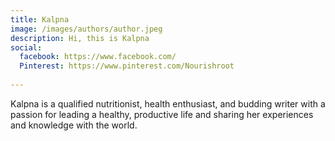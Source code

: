 ```yaml
---
title: Kalpna
image: /images/authors/author.jpeg
description: Hi, this is Kalpna
social:
  facebook: https://www.facebook.com/
  Pinterest: https://www.pinterest.com/Nourishroot
 
---
```


Kalpna is a qualified nutritionist, health enthusiast, and budding writer with a passion for leading a healthy, productive life and sharing her experiences and knowledge with the world. 

